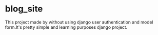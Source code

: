 # blog_site

This project made by without using django user authentication and model form.It's pretty simple and learning purposes django project.
